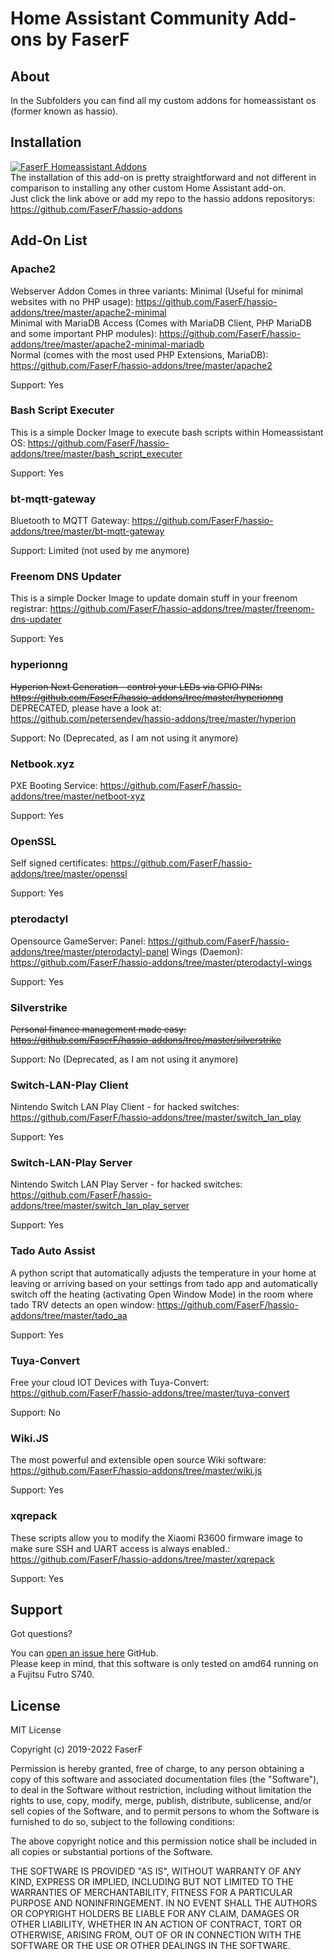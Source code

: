 # Home Assistant Community Add-ons by FaserF

## About

In the Subfolders you can find all my custom addons for homeassistant os (former known as hassio).

## Installation

[![FaserF Homeassistant Addons](https://my.home-assistant.io/badges/supervisor_add_addon_repository.svg)](https://my.home-assistant.io/redirect/supervisor_add_addon_repository/?repository_url=https%3A%2F%2Fgithub.com%2FFaserF%2Fhassio-addons)
<br /> 
The installation of this add-on is pretty straightforward and not different in comparison to installing any other custom Home Assistant add-on.<br /> 
Just click the link above or add my repo to the hassio addons repositorys: https://github.com/FaserF/hassio-addons

## Add-On List

### Apache2
Webserver Addon 
Comes in three variants:
Minimal (Useful for minimal websites with no PHP usage): https://github.com/FaserF/hassio-addons/tree/master/apache2-minimal<br /> 
Minimal with MariaDB Access (Comes with MariaDB Client, PHP MariaDB and some important PHP modules): https://github.com/FaserF/hassio-addons/tree/master/apache2-minimal-mariadb<br /> 
Normal (comes with the most used PHP Extensions, MariaDB): https://github.com/FaserF/hassio-addons/tree/master/apache2

Support: Yes

### Bash Script Executer
This is a simple Docker Image to execute bash scripts within Homeassistant OS: https://github.com/FaserF/hassio-addons/tree/master/bash_script_executer

Support: Yes

### bt-mqtt-gateway
Bluetooth to MQTT Gateway: https://github.com/FaserF/hassio-addons/tree/master/bt-mqtt-gateway

Support: Limited (not used by me anymore)

### Freenom DNS Updater
This is a simple Docker Image to update domain stuff in your freenom registrar: https://github.com/FaserF/hassio-addons/tree/master/freenom-dns-updater

Support: Yes

### hyperionng
~~Hyperion Next Generation - control your LEDs via GPIO PINs: https://github.com/FaserF/hassio-addons/tree/master/hyperionng~~ <br /> 
DEPRECATED, please have a look at: https://github.com/petersendev/hassio-addons/tree/master/hyperion

Support: No (Deprecated, as I am not using it anymore)

### Netbook.xyz
PXE Booting Service: https://github.com/FaserF/hassio-addons/tree/master/netboot-xyz

Support: Yes

### OpenSSL
Self signed certificates: https://github.com/FaserF/hassio-addons/tree/master/openssl

Support: Yes

### pterodactyl
Opensource GameServer: 
Panel: https://github.com/FaserF/hassio-addons/tree/master/pterodactyl-panel
Wings (Daemon): https://github.com/FaserF/hassio-addons/tree/master/pterodactyl-wings

Support: Yes

### Silverstrike
~~Personal finance management made easy: https://github.com/FaserF/hassio-addons/tree/master/silverstrike~~

Support: No (Deprecated, as I am not using it anymore)

### Switch-LAN-Play Client
Nintendo Switch LAN Play Client - for hacked switches: https://github.com/FaserF/hassio-addons/tree/master/switch_lan_play

Support: Yes

### Switch-LAN-Play Server
Nintendo Switch LAN Play Server - for hacked switches: https://github.com/FaserF/hassio-addons/tree/master/switch_lan_play_server

Support: Yes

### Tado Auto Assist
A python script that automatically adjusts the temperature in your home at leaving or arriving based on your settings from tado app and automatically switch off the heating (activating Open Window Mode) in the room where tado TRV detects an open window: https://github.com/FaserF/hassio-addons/tree/master/tado_aa

Support: Yes

### Tuya-Convert
Free your cloud IOT Devices with Tuya-Convert: https://github.com/FaserF/hassio-addons/tree/master/tuya-convert

Support: No

### Wiki.JS
The most powerful and extensible open source Wiki software: https://github.com/FaserF/hassio-addons/tree/master/wiki.js

Support: Yes

### xqrepack
These scripts allow you to modify the Xiaomi R3600 firmware image to make sure SSH and UART access is always enabled.: https://github.com/FaserF/hassio-addons/tree/master/xqrepack

Support: Yes

## Support

Got questions?

You can [open an issue here][issue] GitHub. <br /> 
Please keep in mind, that this software is only tested on amd64 running on a Fujitsu Futro S740.

## License

MIT License

Copyright (c) 2019-2022 FaserF

Permission is hereby granted, free of charge, to any person obtaining a copy
of this software and associated documentation files (the "Software"), to deal
in the Software without restriction, including without limitation the rights
to use, copy, modify, merge, publish, distribute, sublicense, and/or sell
copies of the Software, and to permit persons to whom the Software is
furnished to do so, subject to the following conditions:

The above copyright notice and this permission notice shall be included in all
copies or substantial portions of the Software.

THE SOFTWARE IS PROVIDED "AS IS", WITHOUT WARRANTY OF ANY KIND, EXPRESS OR
IMPLIED, INCLUDING BUT NOT LIMITED TO THE WARRANTIES OF MERCHANTABILITY,
FITNESS FOR A PARTICULAR PURPOSE AND NONINFRINGEMENT. IN NO EVENT SHALL THE
AUTHORS OR COPYRIGHT HOLDERS BE LIABLE FOR ANY CLAIM, DAMAGES OR OTHER
LIABILITY, WHETHER IN AN ACTION OF CONTRACT, TORT OR OTHERWISE, ARISING FROM,
OUT OF OR IN CONNECTION WITH THE SOFTWARE OR THE USE OR OTHER DEALINGS IN THE
SOFTWARE.

[FaserF]: https://github.com/FaserF/
[issue]: https://github.com/FaserF/hassio-addons/issues
